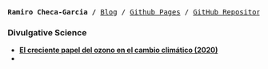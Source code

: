 <p><pre align="center">
<strong>Ramiro Checa-Garcia /</strong> <a href="https://rchg.srht.site">Blog</a> / <a href="https://rchg.github.io">Github Pages</a> / <a href="https://github.com/rchg">GitHub Repository</a> / <a href="https://sr.ht/~rchg/">SourceHut</a> / </pre></p>

<!--
**RCHG/RCHG** is a ✨ _special_ ✨ repository because its `README.md` (this file) appears on your GitHub profile.

Here are some ideas to get you started:

- 🔭 I’m currently working on ...
- 🌱 I’m currently learning ...
- 👯 I’m looking to collaborate on ...
- 🤔 I’m looking for help with ...
- 💬 Ask me about ...
- 📫 How to reach me: ...
- 😄 Pronouns: ...
- ⚡ Fun fact: ...
-->

### Divulgative Science

- **[El creciente papel del ozono en el cambio climático (2020)](https://theconversation.com/el-creciente-papel-del-ozono-en-el-cambio-climatico-141002)**
- 
